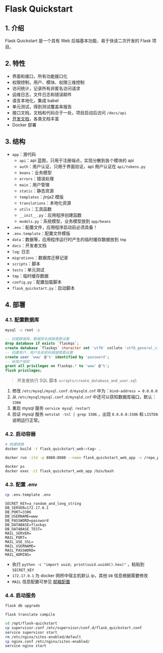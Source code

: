 # Flask Quickstart

## 1. 介绍

Flask Quickstart 是一个具有 Web 后端基本功能、易于快读二次开发的 Flask 项目。

## 2. 特性

- 界面和接口，所有功能接口化
- 权限控制，用户、模块、权限三维控制
- 访问统计，记录所有非匿名访问请求
- 运维日志，文件日志和错误邮件
- 语言本地化，集成 babel
- 单元测试，得到测试覆盖率报告
- 接口文档，文档和代码合于一处，项目启动后访问 `/docs/api`
- [开发文档](docs/README.md)，各类文档丰富
- Docker 部署

## 3. 结构

- `app`：源代码
  - `api`：api 蓝图，只用于注册端点，实现分散到各个模块的 api
  - `auth`：用户认证，只用于界面验证，api 用户认证在 `api/tokens.py`
  - `beans`：业务模型
  - `errors`：错误处理
  - `main`：用户管理
  - `static`：静态资源
  - `templates`：jinja2 模版
  - `translations`：本地化资源
  - `utils`：工具函数
  - `__init__.py`：应用程序创建函数
  - `models.py`：系统模型，业务模型放到 `app/beans`
- `.env`：配置文件，应用程序启动前必须具备！
- `.env.template`：配置文件模版
- `data`：数据等，应用程序运行时产生的临时缓存数据放到 `tmp`
- `docs`：开发者文档
- `log`: 日志
- `migrations`：数据库迁移记录
- `scripts`：脚本
- `tests`：单元测试
- `tmp`：临时缓存数据
- `config.py`：配置加载脚本
- `flask_quickstart.py`：启动脚本

## 4. 部署

### 4.1. 配置数据库

```bash
mysql -u root -p
```

```sql
-- 创建数据库，数据库名根据需要设置
drop database if exists `flaskqs`;
create database `flaskqs` character set 'utf8' collate 'utf8_general_ci';
-- 创建用户，用户名和密码根据需要设置
create user 'www' @'%' identified by 'password';
-- 给用户授权
grant all privileges on flaskqs.* to 'www' @'%';
flush privileges;
```

> 开发者执行 SQL 脚本 `scripts/create_database_and_user.sql`

1. 修改 `/etc/mysql/mysql.conf.d/mysqld.cnf` 中为：`bind-address = 0.0.0.0`
2. 从 `/etc/mysql/mysql.conf.d/mysqld.cnf` 中还可以获知数据库端口，默认：`3306`
3. 重启 mysql 服务 `service mysql restart`
4. 验证 mysql 服务 `netstat -tnl | grep 3306` ，出现 `0.0.0.0:3306` 和 `LISTEN` 说明运行正常。

### 4.2. 启动容器

```bash
# 构建镜像
docker build -t flask_quickstart_web:<tag> .
```

```bash
docker run -itd -p 8080:8080 --name flask_quickstart_web_app -v /repo_path:/opt/flask-quickstart flask_quickstart_web:<tag> /bin/bash
```

```bash
docker ps
docker exec -it flask_quickstart_web_app /bin/bash
```

### 4.3. 配置 .env

```bash
cp .env.template .env
```

```properties
SECRET_KEY=a_random_and_long_string
DB_SERVER=172.17.0.1
DB_PORT=3306
DB_USERNAME=www
DB_PASSWORD=password
DB_DATABASE=flaskqs
DB_DATABASE_TEST=
MAIL_SERVER=
MAIL_PORT=
MAIL_USE_SSL=
MAIL_USERNAME=
MAIL_PASSWORD=
MAIL_ADMINS=
```

- 执行 `python -c "import uuid; print(uuid.uuid4().hex)"` ，粘贴到 `SECRET_KEY`
- `172.17.0.1` 为 docker 网桥中宿主机默认 ip，其他 `DB` 信息根据需要修改
- `MAIL` 信息配置可参见 [邮箱配置](docs/mail.md)

### 4.4. 启动服务

```bash
flask db upgrade
```

```bash
flask translate compile
```

```bash
cd /opt/flask-quickstart
cp supervisor.conf /etc/supervisor/conf.d/flask_quickstart.conf
service supervisor start
rm /etc/nginx/sites-enabled/default
cp nginx.conf /etc/nginx/sites-enabled/
service nginx start
```
